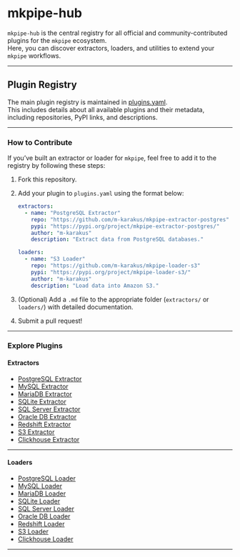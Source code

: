 # mkpipe-hub

`mkpipe-hub` is the central registry for all official and community-contributed plugins for the `mkpipe` ecosystem.  
Here, you can discover extractors, loaders, and utilities to extend your `mkpipe` workflows.

---

## Plugin Registry

The main plugin registry is maintained in [plugins.yaml](plugins.yaml).  
This includes details about all available plugins and their metadata, including repositories, PyPI links, and descriptions.

---

### How to Contribute

If you’ve built an extractor or loader for `mkpipe`, feel free to add it to the registry by following these steps:
1. Fork this repository.
2. Add your plugin to `plugins.yaml` using the format below:
   ```yaml
   extractors:
     - name: "PostgreSQL Extractor"
       repo: "https://github.com/m-karakus/mkpipe-extractor-postgres"
       pypi: "https://pypi.org/project/mkpipe-extractor-postgres/"
       author: "m-karakus"
       description: "Extract data from PostgreSQL databases."

   loaders:
     - name: "S3 Loader"
       repo: "https://github.com/m-karakus/mkpipe-loader-s3"
       pypi: "https://pypi.org/project/mkpipe-loader-s3/"
       author: "m-karakus"
       description: "Load data into Amazon S3."
   ```

3. (Optional) Add a `.md` file to the appropriate folder (`extractors/` or `loaders/`) with detailed documentation.
4. Submit a pull request!

---

### Explore Plugins

#### Extractors
- [PostgreSQL Extractor](https://pypi.org/project/mkpipe-extractor-postgres/)
- [MySQL Extractor](https://pypi.org/project/mkpipe-extractor-mysql/)
- [MariaDB Extractor](https://pypi.org/project/mkpipe-extractor-mariadb/)
- [SQLite Extractor](https://pypi.org/project/mkpipe-extractor-sqlite/)
- [SQL Server Extractor](https://pypi.org/project/mkpipe-extractor-sqlserver/)
- [Oracle DB Extractor](https://pypi.org/project/mkpipe-extractor-oracledb/)
- [Redshift Extractor](https://pypi.org/project/mkpipe-extractor-redshift/)
- [S3 Extractor](https://pypi.org/project/mkpipe-extractor-s3/)
- [Clickhouse Extractor](https://pypi.org/project/mkpipe-extractor-clickhouse/)
---

#### Loaders
- [PostgreSQL Loader](https://pypi.org/project/mkpipe-loader-postgres/)
- [MySQL Loader](https://pypi.org/project/mkpipe-loader-mysql/)
- [MariaDB Loader](https://pypi.org/project/mkpipe-loader-mariadb/)
- [SQLite Loader](https://pypi.org/project/mkpipe-loader-sqlite/)
- [SQL Server Loader](https://pypi.org/project/mkpipe-loader-sqlserver/)
- [Oracle DB Loader](https://pypi.org/project/mkpipe-loader-oracledb/)
- [Redshift Loader](https://pypi.org/project/mkpipe-loader-redshift/)
- [S3 Loader](https://pypi.org/project/mkpipe-loader-s3/)
- [Clickhouse Loader](https://pypi.org/project/mkpipe-loader-clickhouse/)
---


